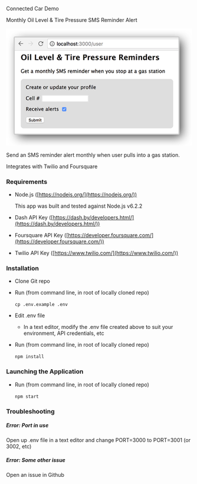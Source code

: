 Connected Car Demo 

Monthly Oil Level & Tire Pressure SMS Reminder Alert 

![demo screenshot](https://raw.githubusercontent.com/stpangia/connected-car-demo2/master/public/images/project-graphic.png)

Send an SMS reminder alert monthly when user pulls into a gas station.

Integrates with Twilio and Foursquare


### Requirements

- Node.js ([https://nodejs.org/](https://nodejs.org/)) 
	
	This app was built and tested against Node.js v6.2.2

- Dash API Key ([https://dash.by/developers.html/](https://dash.by/developers.html/))

- Foursquare API Key ([https://developer.foursquare.com/](https://developer.foursquare.com/))

- Twilio API Key ([https://www.twilio.com/](https://www.twilio.com/))

### Installation 

- Clone Git repo

- Run (from command line, in root of locally cloned repo)

    `cp .env.example .env`

- Edit .env file
    - In a text editor, modify the .env file created above to suit your environment, API credentials, etc

- Run (from command line, in root of locally cloned repo)

    `npm install`

### Launching the Application 

- Run (from command line, in root of locally cloned repo)

    `npm start`

### Troubleshooting

##### Error: Port in use
Open up .env file in a text editor and change PORT=3000 to PORT=3001 (or 3002, etc)

##### Error: Some other issue
Open an issue in Github


